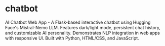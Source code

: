 # chatbot
AI Chatbot Web App - A Flask-based interactive chatbot using Hugging Face's Mistral-Nemo LLM. Features dark/light mode, persistent chat history, and customizable AI personality. Demonstrates NLP integration in web apps with responsive UI. Built with Python, HTML/CSS, and JavaScript. 
